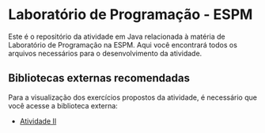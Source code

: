 # Laboratório de Programação - ESPM

Este é o repositório da atividade em Java relacionada à matéria de Laboratório de Programação na ESPM. Aqui você encontrará todos os arquivos necessários para o desenvolvimento da atividade.

## Bibliotecas externas recomendadas

Para a visualização dos exercícios propostos da atividade, é necessário que você acesse a biblioteca externa:

- [Atividade II](https://drive.google.com/file/d/1sj5NGKzjDprtrnN_UtKbRWnHHbaj1w31/view)



